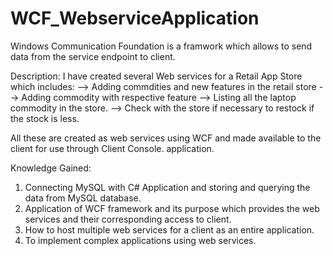 # WCF_WebserviceApplication
Windows Communication Foundation is a framwork which allows to send data from the service endpoint to client. 

Description:
 I have created several Web services for a Retail App Store which includes: 
 --> Adding commdities and new features in the retail store
 --> Adding commodity with respective feature
 --> Listing all the laptop commodity in the store.
 --> Check with the store if necessary to restock if the stock is less.
 
 All these are created as web services using WCF and made available to the client for use through Client Console. application.
 
 Knowledge Gained:
  1. Connecting MySQL with C# Application and storing and querying the data from MySQL database.
  2. Application of WCF framework and its purpose which provides the web services and their corresponding access to client.
  3. How to host multiple web services for a client as an entire application.
  4. To implement complex applications using web services.
  
  
